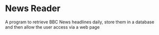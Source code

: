 # News Reader

A program to retrieve BBC News headlines daily, store them in a database and then allow the user access via a web page 